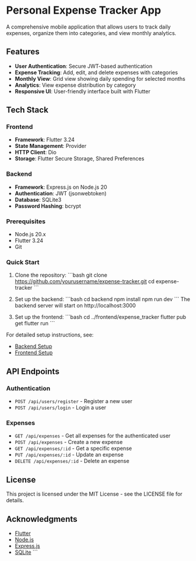 # Personal Expense Tracker App

A comprehensive mobile application that allows users to track daily expenses, organize them into categories, and view monthly analytics.

## Features

- **User Authentication**: Secure JWT-based authentication
- **Expense Tracking**: Add, edit, and delete expenses with categories
- **Monthly View**: Grid view showing daily spending for selected months
- **Analytics**: View expense distribution by category
- **Responsive UI**: User-friendly interface built with Flutter

## Tech Stack

### Frontend
- **Framework**: Flutter 3.24
- **State Management**: Provider
- **HTTP Client**: Dio
- **Storage**: Flutter Secure Storage, Shared Preferences

### Backend
- **Framework**: Express.js on Node.js 20
- **Authentication**: JWT (jsonwebtoken)
- **Database**: SQLite3
- **Password Hashing**: bcrypt

### Prerequisites

- Node.js 20.x
- Flutter 3.24
- Git

### Quick Start

1. Clone the repository:
   \`\`\`bash
   git clone https://github.com/yourusername/expense-tracker.git
   cd expense-tracker
   \`\`\`

2. Set up the backend:
   \`\`\`bash
   cd backend
   npm install
   npm run dev
   \`\`\`
   The backend server will start on http://localhost:3000

3. Set up the frontend:
   \`\`\`bash
   cd ../frontend/expense_tracker
   flutter pub get
   flutter run
   \`\`\`

For detailed setup instructions, see:
- [Backend Setup](docs/backend.md)
- [Frontend Setup](docs/frontend.md)

## API Endpoints

### Authentication
- `POST /api/users/register` - Register a new user
- `POST /api/users/login` - Login a user

### Expenses
- `GET /api/expenses` - Get all expenses for the authenticated user
- `POST /api/expenses` - Create a new expense
- `GET /api/expenses/:id` - Get a specific expense
- `PUT /api/expenses/:id` - Update an expense
- `DELETE /api/expenses/:id` - Delete an expense

## License

This project is licensed under the MIT License - see the LICENSE file for details.

## Acknowledgments

- [Flutter](https://flutter.dev/)
- [Node.js](https://nodejs.org/)
- [Express.js](https://expressjs.com/)
- [SQLite](https://www.sqlite.org/)
\`\`\`

